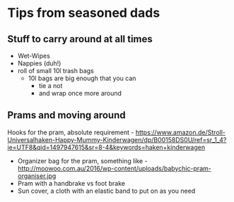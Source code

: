 # Tips from seasoned dads

## Stuff to carry around at all times

* Wet-Wipes
* Nappies (duh!)
* roll of small 10l trash bags
  * 10l bags are big enough that you can
    * tie a not
    * and wrap once more around

## Prams and moving around

 Hooks for the pram, absolute requirement - https://www.amazon.de/Stroll-Universalhaken-Happy-Mummy-Kinderwagen/dp/B00158DS0U/ref=sr_1_4?ie=UTF8&qid=1497947615&sr=8-4&keywords=haken+kinderwagen
* Organizer bag for the pram, something like - http://moowoo.com.au/2016/wp-content/uploads/babychic-pram-organiser.jpg
* Pram with a handbrake vs foot brake
* Sun cover, a cloth with an elastic band to put on as you need
